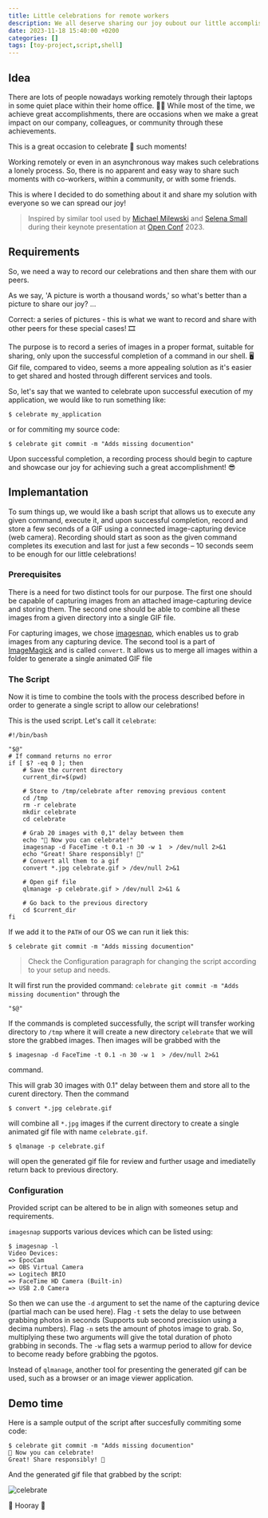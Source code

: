 ```yaml
---
title: Little celebrations for remote workers
description: We all deserve sharing our joy oubout our little accomplishments!
date: 2023-11-18 15:40:00 +0200
categories: []
tags: [toy-project,script,shell]
---
```


## Idea

There are lots of people nowadays working remotely through their laptops in some quiet place within their home office. 🧑‍💻 While most of the time, we achieve great accomplishments, there are occasions when we make a great impact on our company, colleagues, or community through these achievements.

This is a great occasion to celebrate 🎉 such moments!

Working remotely or even in an asynchronous way makes such celebrations a lonely process. So, there is no apparent and easy way to share such moments with co-workers, within a community, or with some friends.

This is where I decided to do something about it and share my solution with everyone so we can spread our joy!

> Inspired by similar tool used by [Michael Milewski](https://www.linkedin.com/in/michael-milewski/) and [Selena Small](https://www.linkedin.com/in/selenasmall/) during their keynote presentation at [Open Conf](https://www.open-conf.gr/) 2023.

## Requirements

So, we need a way to record our celebrations and then share them with our peers.

As we say, 'A picture is worth a thousand words,' so what's better than a picture to share our joy? ...

Correct: a series of pictures - this is what we want to record and share with other peers for these special cases! 🎞️

The purpose is to record a series of images in a proper format, suitable for sharing, only upon the successful completion of a command in our shell. 🖥️
Gif file, compared to video, seems a more appealing solution as it's easier to get shared and hosted through different services and tools.

So, let's say that we wanted to celebrate upon successful execution of my application, we would like to run something like:
```shell
$ celebrate my_application
```

or for commiting my source code:
```shell
$ celebrate git commit -m "Adds missing documention"
```

Upon successful completion, a recording process should begin to capture and showcase our joy for achieving such a great accomplishment! 😎

## Implemantation

To sum things up, we would like a bash script that allows us to execute any given command, execute it, and upon successful completion, record and store a few seconds of a GIF using a connected image-capturing device (web camera). Recording should start as soon as the given command completes its execution and last for just a few seconds – 10 seconds seem to be enough for our little celebrations!

### Prerequisites

There is a need for two distinct tools for our purpose. The first one should be capable of capturing images from an attached image-capturing device and storing them. The second one should be able to combine all these images from a given directory into a single GIF file.

For capturing images, we chose [imagesnap](https://github.com/rharder/imagesnap), which enables us to grab images from any capturing device. The second tool is a part of [ImageMagick](https://imagemagick.org/index.php) and is called `convert`. It allows us to merge all images within a folder to generate a single animated GIF file

### The Script

Now it is time to combine the tools with the process described before in order to generate a single script to allow our celebrations!

This is the used script. Let's call it `celebrate`:

```shell
#!/bin/bash

"$@"
# If command returns no error
if [ $? -eq 0 ]; then
    # Save the current directory
    current_dir=$(pwd)

    # Store to /tmp/celebrate after removing previous content
    cd /tmp
    rm -r celebrate
    mkdir celebrate
    cd celebrate
   
    # Grab 20 images with 0,1" delay between them
    echo "🎉 Now you can celebrate!"
    imagesnap -d FaceTime -t 0.1 -n 30 -w 1  > /dev/null 2>&1
    echo "Great! Share responsibly! 🎉"
    # Convert all them to a gif
    convert *.jpg celebrate.gif > /dev/null 2>&1

    # Open gif file
    qlmanage -p celebrate.gif > /dev/null 2>&1 &

    # Go back to the previous directory
    cd $current_dir
fi
```
If we add it to the `PATH` of our OS we can run it liek this:

```shell
$ celebrate git commit -m "Adds missing documention"
```
> Check the Configuration paragraph for changing the script according to your setup and needs.

 It will first run the provided command: `celebrate git commit -m "Adds missing documention"` through the 
 ```
 "$@"
 ```

If the commands is completed successfully, the script will transfer working directory to `/tmp` where it will create a new directory `celebrate` that we will store the grabbed images. Then images will be grabbed with the 
```shell
$ imagesnap -d FaceTime -t 0.1 -n 30 -w 1  > /dev/null 2>&1
```
command. 

This will grab 30 images with 0.1" delay between them and store all to the curent directory. Then the command
```shell
$ convert *.jpg celebrate.gif
```

will combine all `*.jpg` images if the current directory to create a single animated gif file with name `celebrate.gif`.

```shell
$ qlmanage -p celebrate.gif
```
will open the generated gif file for review and further usage and imediatelly return back to previous directory.

### Configuration

Provided script can be altered to be in align with someones setup and requirements.

`imagesnap` supports various devices which can be listed using:
```shell
$ imagesnap -l
Video Devices:
=> EpocCam
=> OBS Virtual Camera
=> Logitech BRIO
=> FaceTime HD Camera (Built-in)
=> USB 2.0 Camera
```

So then we can use the `-d` argument to set the name of the capturing device (partial mach can be used here).
Flag `-t` sets the delay to use between grabbing photos in seconds (Supports sub second precission using a decima numbers).
Flag `-n` sets the amount of photos image to grab. So, multiplying these two arguments will give the total duration of photo grabbing in seconds. The `-w` flag sets a warmup period to allow for device to become ready before grabbing the pgotos.

Instead of `qlmanage`, another tool for presenting the generated gif can be used, such as a browser or an image viewer application.

## Demo time

Here is a sample output of the script after succesfully commiting some code:

```shell
$ celebrate git commit -m "Adds missing documention"
🎉 Now you can celebrate!
Great! Share responsibly! 🎉
```

And the generated gif file that grabbed by the script:

![celebrate](/assets/posts/Little-Celebrations/celebrate.gif)

🎉 Hooray 🎉
